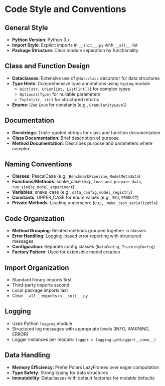 # Code Style and Conventions

## General Style
- **Python Version**: Python 3.x
- **Import Style**: Explicit imports in `__init__.py` with `__all__` list
- **Package Structure**: Clear module separation by functionality

## Class and Function Design
- **Dataclasses**: Extensive use of `@dataclass` decorator for data structures
- **Type Hints**: Comprehensive type annotations using `typing` module
  - `Dict[str, Union[int, List[int]]]` for complex types
  - `Optional[Type]` for nullable parameters
  - `Tuple[str, str]` for structured returns
- **Enums**: Use `Enum` for constants (e.g., `GranularityLevel`)

## Documentation
- **Docstrings**: Triple-quoted strings for class and function documentation
- **Class Documentation**: Brief description of purpose
- **Method Documentation**: Describes purpose and parameters where complex

## Naming Conventions
- **Classes**: PascalCase (e.g., `BenchmarkPipeline`, `ModelMetadata`)
- **Functions/Methods**: snake_case (e.g., `load_and_prepare_data`, `run_single_model_experiment`)
- **Variables**: snake_case (e.g., `data_config`, `model_registry`)
- **Constants**: UPPER_CASE for enum values (e.g., `SKU`, `PRODUCT`)
- **Private Methods**: Leading underscore (e.g., `_make_json_serializable`)

## Code Organization
- **Method Grouping**: Related methods grouped together in classes
- **Error Handling**: Logging-based error reporting with structured messages
- **Configuration**: Separate config classes (`DataConfig`, `TrainingConfig`)
- **Factory Pattern**: Used for extensible model creation

## Import Organization
- Standard library imports first
- Third-party imports second  
- Local package imports last
- Clear `__all__` exports in `__init__.py`

## Logging
- Uses Python `logging` module
- Structured log messages with appropriate levels (INFO, WARNING, ERROR)
- Logger instances per module: `logger = logging.getLogger(__name__)`

## Data Handling
- **Memory Efficiency**: Prefer Polars LazyFrames over eager computation
- **Type Safety**: Strong typing for data structures
- **Immutability**: Dataclasses with default factories for mutable defaults